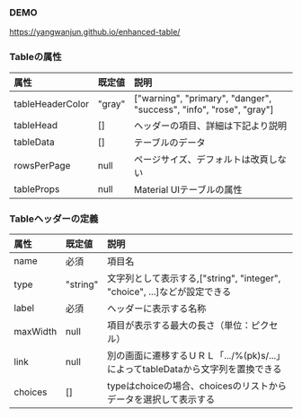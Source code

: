 ### DEMO
https://yangwanjun.github.io/enhanced-table/

### Tableの属性
|属性|既定値|説明|
|:---|:---|:---|
|tableHeaderColor|"gray"|["warning", "primary", "danger", "success", "info", "rose", "gray"]
|tableHead|[]|ヘッダーの項目、詳細は下記より説明
|tableData|[]|テーブルのデータ
|rowsPerPage|null|ページサイズ、デフォルトは改頁しない
|tableProps|null|Material UIテーブルの属性

### Tableヘッダーの定義
|属性|既定値|説明|
|:---|:---|:---|
|name|必須|項目名
|type|"string"|文字列として表示する,["string", "integer", "choice", ...]などが設定できる
|label|必須|ヘッダーに表示する名称
|maxWidth|null|項目が表示する最大の長さ（単位：ピクセル）
|link|null|別の画面に遷移するＵＲＬ「.../%(pk)s/...」によってtableDataから文字列を置換できる
|choices|[]|typeはchoiceの場合、choicesのリストからデータを選択して表示する
